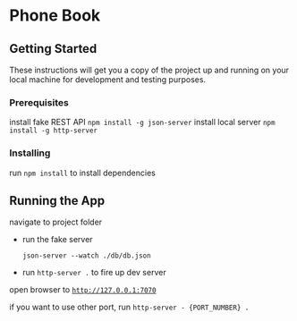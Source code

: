 # Phone Book
  

## Getting Started

  

These instructions will get you a copy of the project up and running on your local machine for development and testing purposes.

  

### Prerequisites

install fake REST API
    ```
    npm install -g json-server
    ```
install local server 
    ```
    npm install -g http-server
    ```


### Installing

  

run `npm install` to install dependencies

  
  

## Running the App

navigate to project folder 

- run the fake server
  ```
  json-server --watch ./db/db.json
  ```
  
 - run `http-server .` to fire up dev server

  

open browser to [`http://127.0.0.1:7070`](http://127.0.0.1:7070)

  

if you want to use other port, run `http-server - {PORT_NUMBER} .`
